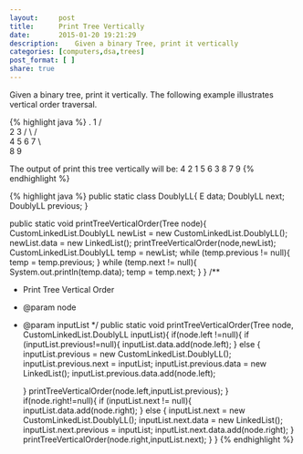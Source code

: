 ```yaml
---
layout:     post
title:      Print Tree Vertically
date:       2015-01-20 19:21:29
description:    Given a binary Tree, print it vertically
categories: [computers,dsa,trees]
post_format: [ ]
share: true
---
```

Given a binary tree, print it vertically. The following example illustrates vertical order traversal.

{% highlight java %}
	  .
          1
        /    \
       2      3
      / \    / \
     4   5  6   7
             \   \
              8   9 
               
			  
The output of print this tree vertically will be:
4
2
1 5 6
3 8
7
9 
{% endhighlight %}

{% highlight java %}
public static class DoublyLL<E>{
    E data;
    DoublyLL<E> next;
    DoublyLL<E> previous;
}

public static void printTreeVerticalOrder(Tree node){
    CustomLinkedList.DoublyLL<List> newList = new CustomLinkedList.DoublyLL<List>();
    newList.data = new LinkedList();
    printTreeVerticalOrder(node,newList);
    CustomLinkedList.DoublyLL temp = newList;
    while (temp.previous != null){
        temp = temp.previous;
    }
    while (temp.next != null){
        System.out.println(temp.data);
        temp = temp.next;
    }
}
/**
 * Print Tree Vertical Order
 * @param node
 * @param inputList
 */
public static void printTreeVerticalOrder(Tree node, CustomLinkedList.DoublyLL<List> inputList){
  if(node.left !=null){
      if (inputList.previous!=null){
          inputList.data.add(node.left);
      } else {
          inputList.previous = new CustomLinkedList.DoublyLL<List>();
          inputList.previous.next = inputList;
          inputList.previous.data = new LinkedList();
          inputList.previous.data.add(node.left);

      }
      printTreeVerticalOrder(node.left,inputList.previous);
  }
  if(node.right!=null){
      if (inputList.next != null){
          inputList.data.add(node.right);
      } else {
          inputList.next = new CustomLinkedList.DoublyLL<List>();
          inputList.next.data = new LinkedList();
          inputList.next.previous = inputList;
          inputList.next.data.add(node.right);
      }
      printTreeVerticalOrder(node.right,inputList.next);
  }
}
{% endhighlight %}
